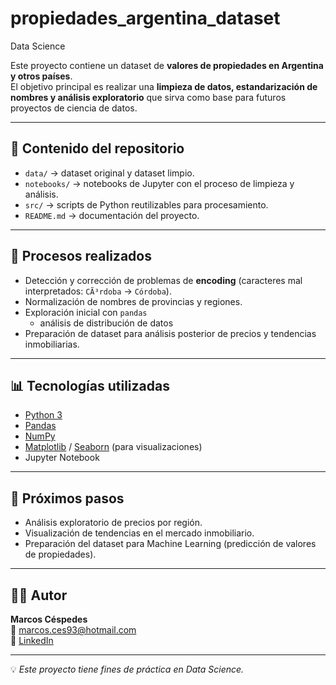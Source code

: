 # propiedades_argentina_dataset
Data Science

Este proyecto contiene un dataset de **valores de propiedades en Argentina y otros países**.  
El objetivo principal es realizar una **limpieza de datos, estandarización de nombres y análisis exploratorio** que sirva como base para futuros proyectos de ciencia de datos.

---

## 📂 Contenido del repositorio
- `data/` → dataset original y dataset limpio.
- `notebooks/` → notebooks de Jupyter con el proceso de limpieza y análisis.
- `src/` → scripts de Python reutilizables para procesamiento.
- `README.md` → documentación del proyecto.

---

## 🔧 Procesos realizados
- Detección y corrección de problemas de **encoding** (caracteres mal interpretados: `CÃ³rdoba` → `Córdoba`).
- Normalización de nombres de provincias y regiones.
- Exploración inicial con `pandas`
  - análisis de distribución de datos
- Preparación de dataset para análisis posterior de precios y tendencias inmobiliarias.

---

## 📊 Tecnologías utilizadas
- [Python 3](https://www.python.org/)
- [Pandas](https://pandas.pydata.org/)
- [NumPy](https://numpy.org/)
- [Matplotlib](https://matplotlib.org/) / [Seaborn](https://seaborn.pydata.org/) (para visualizaciones)
- Jupyter Notebook

---

## 🚀 Próximos pasos
- Análisis exploratorio de precios por región.
- Visualización de tendencias en el mercado inmobiliario.
- Preparación del dataset para Machine Learning (predicción de valores de propiedades).

---

## 👨‍💻 Autor
**Marcos Céspedes**  
📧 marcos.ces93@hotmail.com  
🔗 [LinkedIn](www.linkedin.com/in/marcosces)

---

💡 *Este proyecto tiene fines de práctica en Data Science.*
